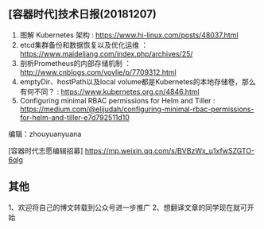 ## [容器时代]技术日报(20181207)

1. 图解 Kubernetes 架构 : https://www.hi-linux.com/posts/48037.html
2. etcd集群备份和数据恢复以及优化运维 ：https://www.maideliang.com/index.php/archives/25/
3. 剖析Prometheus的内部存储机制 ： http://www.cnblogs.com/vovlie/p/7709312.html
4. emptyDir、hostPath以及local volume都是Kubernetes的本地存储卷，那么有何不同？ : https://www.kubernetes.org.cn/4846.html
5. Configuring minimal RBAC permissions for Helm and Tiller : https://medium.com/@elijudah/configuring-minimal-rbac-permissions-for-helm-and-tiller-e7d792511d10

编辑：zhouyuanyuana 

[容器时代志愿编辑招募] https://mp.weixin.qq.com/s/BVBzWx_u1xfwSZGTO-6qlg

## 其他
1、欢迎将自己的博文转载到公众号进一步推广
2、想翻译文章的同学现在就可开始
